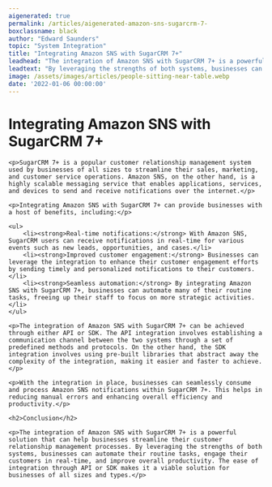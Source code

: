 ```yaml
---
aigenerated: true
permalink: /articles/aigenerated-amazon-sns-sugarcrm-7-
boxclassname: black
author: "Edward Saunders"
topic: "System Integration"
title: "Integrating Amazon SNS with SugarCRM 7+"
leadhead: "The integration of Amazon SNS with SugarCRM 7+ is a powerful solution that can help businesses streamline their customer relationship management processes"
leadtext: "By leveraging the strengths of both systems, businesses can automate their routine tasks, engage their customers in real-time, and improve overall productivity. The ease of integration through API or SDK makes it a viable solution for businesses of all sizes and types."
image: /assets/images/articles/people-sitting-near-table.webp
date: '2022-01-06 00:00:00'
---
```

<div class="arttext">
	<h1>Integrating Amazon SNS with SugarCRM 7+</h1>

	<p>SugarCRM 7+ is a popular customer relationship management system used by businesses of all sizes to streamline their sales, marketing, and customer service operations. Amazon SNS, on the other hand, is a highly scalable messaging service that enables applications, services, and devices to send and receive notifications over the internet.</p>

	<p>Integrating Amazon SNS with SugarCRM 7+ can provide businesses with a host of benefits, including:</p>

	<ul>
		<li><strong>Real-time notifications:</strong> With Amazon SNS, SugarCRM users can receive notifications in real-time for various events such as new leads, opportunities, and cases.</li>
		<li><strong>Improved customer engagement:</strong> Businesses can leverage the integration to enhance their customer engagement efforts by sending timely and personalized notifications to their customers.</li>
		<li><strong>Seamless automation:</strong> By integrating Amazon SNS with SugarCRM 7+, businesses can automate many of their routine tasks, freeing up their staff to focus on more strategic activities.</li>
	</ul>

	<p>The integration of Amazon SNS with SugarCRM 7+ can be achieved through either API or SDK. The API integration involves establishing a communication channel between the two systems through a set of predefined methods and protocols. On the other hand, the SDK integration involves using pre-built libraries that abstract away the complexity of the integration, making it easier and faster to achieve.</p>

	<p>With the integration in place, businesses can seamlessly consume and process Amazon SNS notifications within SugarCRM 7+. This helps in reducing manual errors and enhancing overall efficiency and productivity.</p>

	<h2>Conclusion</h2>

	<p>The integration of Amazon SNS with SugarCRM 7+ is a powerful solution that can help businesses streamline their customer relationship management processes. By leveraging the strengths of both systems, businesses can automate their routine tasks, engage their customers in real-time, and improve overall productivity. The ease of integration through API or SDK makes it a viable solution for businesses of all sizes and types.</p>

</div>
